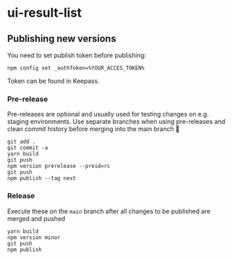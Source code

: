 # ui-result-list

## Publishing new versions

You need to set publish token before publishing:

```
npm config set _authToken=%YOUR_ACCES_TOKEN%
```

Token can be found in Keepass.

### Pre-release

Pre-releases are optional and usually used for testing changes on e.g. staging environments. Use separate branches when using pre-releases and clean commit history before merging into the main branch 🙏

```
git add .
git commit -a
yarn build
git push
npm version prerelease --preid=rc
git push
npm publish --tag next
```

### Release

Execute these on the `main` branch after all changes to be published are merged and pushed

```
yarn build
npm version minor
git push
npm publish
```
